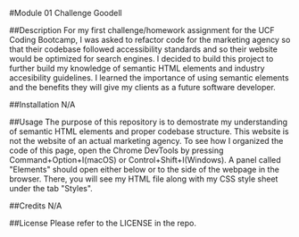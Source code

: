 #Module 01 Challenge Goodell 

##Description For my first challenge/homework assignment for the UCF Coding Bootcamp, I was asked to refactor code for the marketing agency so that their codebase followed accessibility standards and so their website would be optimized for search engines. I decided to build this project to further build my knowledge of semantic HTML elements and industry accesibility guidelines. I learned the importance of using semantic elements and the benefits they will give my clients as a future software developer.

##Installation N/A

##Usage The purpose of this repository is to demostrate my understanding of semantic HTML elements and proper codebase structure. This website is not the website of an actual marketing agency. To see how I organized the code of this page, open the Chrome DevTools by pressing Command+Option+I(macOS) or Control+Shift+I(Windows). A panel called "Elements" should open either below or to the side of the webpage in the browser. There, you will see my HTML file along with my CSS style sheet under the tab "Styles".

##Credits N/A

##License Please refer to the LICENSE in the repo.
